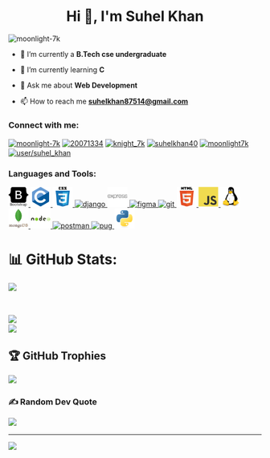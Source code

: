 <h1 align="center">Hi 👋, I'm Suhel Khan</h1>

<p align="left"> <img src="https://komarev.com/ghpvc/?username=moonlight-7k&label=Profile%20views&color=0e75b6&style=flat" alt="moonlight-7k"  /> </p>


- 🔭 I’m currently a **B.Tech cse undergraduate**

- 🌱 I’m currently learning **C**

- 💬 Ask me about **Web Development**

- 📫 How to reach me **suhelkhan87514@gmail.com** <br>

<h3 align="left">Connect with me:</h3>
<p align="left">
<a href="https://linkedin.com/in/moonlight-7k" target="blank"><img align="center" src="https://raw.githubusercontent.com/rahuldkjain/github-profile-readme-generator/master/src/images/icons/Social/linked-in-alt.svg" alt="moonlight-7k" height="30" width="40" /></a>
<a href="https://stackoverflow.com/users/20071334" target="blank"><img align="center" src="https://raw.githubusercontent.com/rahuldkjain/github-profile-readme-generator/master/src/images/icons/Social/stack-overflow.svg" alt="20071334" height="30" width="40" /></a>
<a href="https://instagram.com/knight_7k" target="blank"><img align="center" src="https://raw.githubusercontent.com/rahuldkjain/github-profile-readme-generator/master/src/images/icons/Social/instagram.svg" alt="knight_7k" height="30" width="40" /></a>
<a href="https://www.behance.net/suhelkhan40" target="blank"><img align="center" src="https://raw.githubusercontent.com/rahuldkjain/github-profile-readme-generator/master/src/images/icons/Social/behance.svg" alt="suhelkhan40" height="30" width="40" /></a>
<a href="https://www.leetcode.com/moonlight7k" target="blank"><img align="center" src="https://raw.githubusercontent.com/rahuldkjain/github-profile-readme-generator/master/src/images/icons/Social/leet-code.svg" alt="moonlight7k" height="30" width="40" /></a>
<a href="https://auth.geeksforgeeks.org/user/user/suhel_khan" target="blank"><img align="center" src="https://raw.githubusercontent.com/rahuldkjain/github-profile-readme-generator/master/src/images/icons/Social/geeks-for-geeks.svg" alt="user/suhel_khan" height="30" width="40" /></a>
</p>

<h3 align="left">Languages and Tools:</h3>
<p align="left"> <a href="https://getbootstrap.com" target="_blank" rel="noreferrer"> <img src="https://raw.githubusercontent.com/devicons/devicon/master/icons/bootstrap/bootstrap-plain-wordmark.svg" alt="bootstrap" width="40" height="40"/> </a> <a href="https://www.cprogramming.com/" target="_blank" rel="noreferrer"> <img src="https://raw.githubusercontent.com/devicons/devicon/master/icons/c/c-original.svg" alt="c" width="40" height="40"/> </a> <a href="https://www.w3schools.com/css/" target="_blank" rel="noreferrer"> <img src="https://raw.githubusercontent.com/devicons/devicon/master/icons/css3/css3-original-wordmark.svg" alt="css3" width="40" height="40"/> </a> <a href="https://www.djangoproject.com/" target="_blank" rel="noreferrer"> <img src="https://cdn.worldvectorlogo.com/logos/django.svg" alt="django" width="40" height="40"/> </a> <a href="https://expressjs.com" target="_blank" rel="noreferrer"> <img src="https://raw.githubusercontent.com/devicons/devicon/master/icons/express/express-original-wordmark.svg" alt="express" width="40" height="40"/> </a> <a href="https://www.figma.com/" target="_blank" rel="noreferrer"> <img src="https://www.vectorlogo.zone/logos/figma/figma-icon.svg" alt="figma" width="40" height="40"/> </a> <a href="https://git-scm.com/" target="_blank" rel="noreferrer"> <img src="https://www.vectorlogo.zone/logos/git-scm/git-scm-icon.svg" alt="git" width="40" height="40"/> </a> <a href="https://www.w3.org/html/" target="_blank" rel="noreferrer"> <img src="https://raw.githubusercontent.com/devicons/devicon/master/icons/html5/html5-original-wordmark.svg" alt="html5" width="40" height="40"/> </a> <a href="https://developer.mozilla.org/en-US/docs/Web/JavaScript" target="_blank" rel="noreferrer"> <img src="https://raw.githubusercontent.com/devicons/devicon/master/icons/javascript/javascript-original.svg" alt="javascript" width="40" height="40"/> </a> <a href="https://www.linux.org/" target="_blank" rel="noreferrer"> <img src="https://raw.githubusercontent.com/devicons/devicon/master/icons/linux/linux-original.svg" alt="linux" width="40" height="40"/> </a> <a href="https://www.mongodb.com/" target="_blank" rel="noreferrer"> <img src="https://raw.githubusercontent.com/devicons/devicon/master/icons/mongodb/mongodb-original-wordmark.svg" alt="mongodb" width="40" height="40"/> </a> <a href="https://nodejs.org" target="_blank" rel="noreferrer"> <img src="https://raw.githubusercontent.com/devicons/devicon/master/icons/nodejs/nodejs-original-wordmark.svg" alt="nodejs" width="40" height="40"/> </a> <a href="https://postman.com" target="_blank" rel="noreferrer"> <img src="https://www.vectorlogo.zone/logos/getpostman/getpostman-icon.svg" alt="postman" width="40" height="40"/> </a> <a href="https://pugjs.org" target="_blank" rel="noreferrer"> <img src="https://cdn.worldvectorlogo.com/logos/pug.svg" alt="pug" width="40" height="40"/> </a> <a href="https://www.python.org" target="_blank" rel="noreferrer"> <img src="https://raw.githubusercontent.com/devicons/devicon/master/icons/python/python-original.svg" alt="python" width="40" height="40"/> </a> </p>


<p align="center">


# 📊 GitHub Stats:
![](https://github-readme-stats.vercel.app/api?username=moonLight-7k&theme=dark&hide_border=false&include_all_commits=true&count_private=true)<br/> <p/>&nbsp; &nbsp; &nbsp; </p>
![](https://github-readme-streak-stats.herokuapp.com/?user=moonLight-7k&theme=dark&hide_border=false)<br/>
![](https://github-readme-stats.vercel.app/api/top-langs/?username=moonLight-7k&theme=dark&hide_border=false&include_all_commits=true&count_private=true&layout=compact)



## 🏆 GitHub Trophies
![](https://github-profile-trophy.vercel.app/?username=moonLight-7k&theme=radical&no-frame=false&no-bg=true&margin-w=4)

### ✍️ Random Dev Quote
![    ](https://quotes-github-readme.vercel.app/api?type=horizontal&theme=tokyonight)

---
[![](https://visitcount.itsvg.in/api?id=moonLight-7k&icon=0&color=0)](https://visitcount.itsvg.in)
